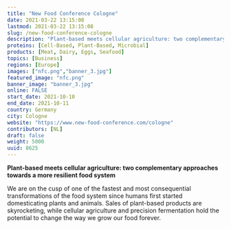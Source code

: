 ```yaml
---
title: "New Food Conference Cologne"
date: 2021-03-22 13:15:08
lastmod: 2021-03-22 13:15:08
slug: /new-food-conference-cologne
description: "Plant-based meets cellular agriculture: two complementary approaches towards a more resilient food systemWe are on the cusp of one of the fastest and most consequential transformations of the food system since humans first started domesticating plants and animals. Sales of plant-based products are skyrocketing, while cellular agriculture and precision fermentation hold the potential to change the way we grow our food forever."
proteins: [Cell-Based, Plant-Based, Microbial]
products: [Meat, Dairy, Eggs, Seafood]
topics: [Business]
regions: [Europe]
images: ["nfc.png","banner_3.jpg"]
featured_image: "nfc.png"
banner_image: "banner_3.jpg"
online: FALSE
start_date: 2021-10-10
end_date: 2021-10-11
country: Germany
city: Cologne
website: "https://www.new-food-conference.com/cologne"
contributors: [NL]
draft: false
weight: 5000
uuid: 8625
---
```

<p><strong>Plant-based meets cellular agriculture: two complementary approaches towards a more resilient food system</strong></p>
<p>We are on the cusp of one of the fastest and most consequential transformations of the food system since humans first started domesticating plants and animals. Sales of plant-based products are skyrocketing, while cellular agriculture and precision fermentation hold the potential to change the way we grow our food forever.</p>
